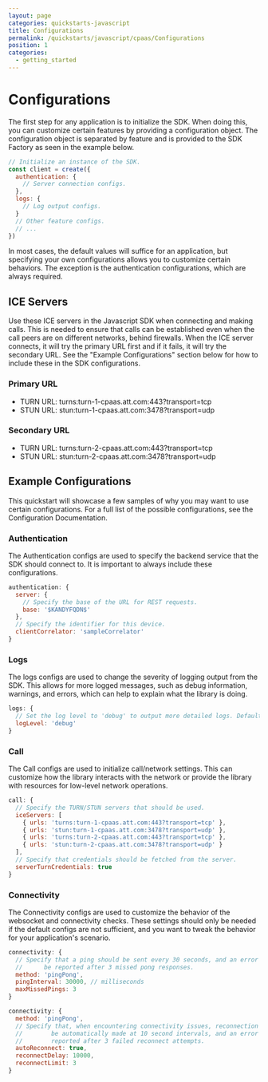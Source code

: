```yaml
---
layout: page
categories: quickstarts-javascript
title: Configurations
permalink: /quickstarts/javascript/cpaas/Configurations
position: 1
categories:
  - getting_started
---
```


# Configurations

The first step for any application is to initialize the SDK. When doing this, you can customize certain features by providing a configuration object. The configuration object is separated by feature and is provided to the SDK Factory as seen in the example below.

```javascript
// Initialize an instance of the SDK.
const client = create({
  authentication: {
    // Server connection configs.
  },
  logs: {
    // Log output configs.
  }
  // Other feature configs.
  // ...
})
```

In most cases, the default values will suffice for an application, but specifying your own configurations allows you to customize certain behaviors. The exception is the authentication configurations, which are always required.

## ICE Servers

Use these ICE servers in the Javascript SDK when connecting and making calls. This is needed to ensure that calls can be established even when the call peers are on different
networks, behind firewalls. When the ICE server connects, it will try the primary URL first and if it fails, it will try the secondary URL. See the "Example Configurations" section below for how to include these in the SDK configurations.

### Primary URL

* TURN URL: turns:turn-1-cpaas.att.com:443?transport=tcp
* STUN URL: stun:turn-1-cpaas.att.com:3478?transport=udp

### Secondary URL

* TURN URL: turns:turn-2-cpaas.att.com:443?transport=tcp
* STUN URL: stun:turn-2-cpaas.att.com:3478?transport=udp

## Example Configurations

This quickstart will showcase a few samples of why you may want to use certain configurations. For a full list of the possible configurations, see the Configuration Documentation.

### Authentication

The Authentication configs are used to specify the backend service that the SDK should connect to. It is important to always include these configurations.

```javascript
authentication: {
  server: {
    // Specify the base of the URL for REST requests.
    base: '$KANDYFQDN$'
  },
  // Specify the identifier for this device.
  clientCorrelator: 'sampleCorrelator'
}
```

### Logs

The logs configs are used to change the severity of logging output from the SDK. This allows for more logged messages, such as debug information, warnings, and errors, which can help to explain what the library is doing.

```javascript
logs: {
  // Set the log level to 'debug' to output more detailed logs. Default is 'warn'.
  logLevel: 'debug'
}
```

### Call

The Call configs are used to initialize call/network settings. This can customize how the library interacts with the network or provide the library with resources for low-level network operations.

```javascript
call: {
  // Specify the TURN/STUN servers that should be used.
  iceServers: [
    { urls: 'turns:turn-1-cpaas.att.com:443?transport=tcp' },
    { urls: 'stun:turn-1-cpaas.att.com:3478?transport=udp' },
    { urls: 'turns:turn-2-cpaas.att.com:443?transport=tcp' },
    { urls: 'stun:turn-2-cpaas.att.com:3478?transport=udp' }
  ],
  // Specify that credentials should be fetched from the server.
  serverTurnCredentials: true
}
```

### Connectivity

The Connectivity configs are used to customize the behavior of the websocket and connectivity checks. These settings should only be needed if the default configs are not sufficient, and you want to tweak the behavior for your application's scenario.

```javascript
connectivity: {
  // Specify that a ping should be sent every 30 seconds, and an error should
  //      be reported after 3 missed pong responses.
  method: 'pingPong',
  pingInterval: 30000, // milliseconds
  maxMissedPings: 3
}
```

```javascript
connectivity: {
  method: 'pingPong',
  // Specify that, when encountering connectivity issues, reconnection attempts should
  //        be automatically made at 10 second intervals, and an error should be
  //        reported after 3 failed reconnect attempts.
  autoReconnect: true,
  reconnectDelay: 10000,
  reconnectLimit: 3
}
```

